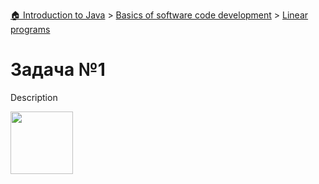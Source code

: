[🏠 Introduction to Java](https://github.com/niksirotkin98yndx/test) > [Basics of software code development](https://github.com/niksirotkin98yndx/test/tree/main/folder1) > [Linear programs](https://github.com/niksirotkin98yndx/test/tree/main/folder1/sub1)

# Задача №1

Description

<img src="https://render.githubusercontent.com/render/math?math=e=mc^2" width="100px" />
